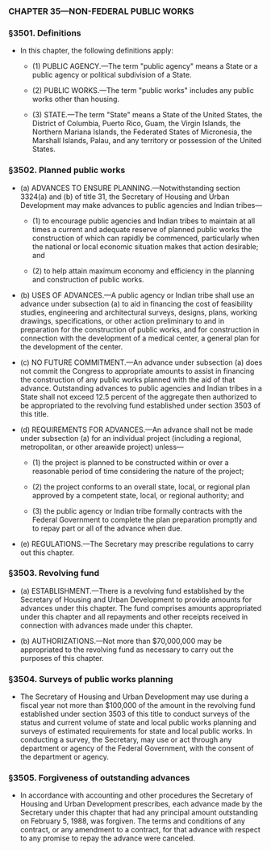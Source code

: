 ### **CHAPTER 35—NON-FEDERAL PUBLIC WORKS**

### §3501. Definitions
* In this chapter, the following definitions apply:

  * (1) PUBLIC AGENCY.—The term "public agency" means a State or a public agency or political subdivision of a State.

  * (2) PUBLIC WORKS.—The term "public works" includes any public works other than housing.

  * (3) STATE.—The term "State" means a State of the United States, the District of Columbia, Puerto Rico, Guam, the Virgin Islands, the Northern Mariana Islands, the Federated States of Micronesia, the Marshall Islands, Palau, and any territory or possession of the United States.

### §3502. Planned public works
* (a) ADVANCES TO ENSURE PLANNING.—Notwithstanding section 3324(a) and (b) of title 31, the Secretary of Housing and Urban Development may make advances to public agencies and Indian tribes—

  * (1) to encourage public agencies and Indian tribes to maintain at all times a current and adequate reserve of planned public works the construction of which can rapidly be commenced, particularly when the national or local economic situation makes that action desirable; and

  * (2) to help attain maximum economy and efficiency in the planning and construction of public works.


* (b) USES OF ADVANCES.—A public agency or Indian tribe shall use an advance under subsection (a) to aid in financing the cost of feasibility studies, engineering and architectural surveys, designs, plans, working drawings, specifications, or other action preliminary to and in preparation for the construction of public works, and for construction in connection with the development of a medical center, a general plan for the development of the center.

* (c) NO FUTURE COMMITMENT.—An advance under subsection (a) does not commit the Congress to appropriate amounts to assist in financing the construction of any public works planned with the aid of that advance. Outstanding advances to public agencies and Indian tribes in a State shall not exceed 12.5 percent of the aggregate then authorized to be appropriated to the revolving fund established under section 3503 of this title.

* (d) REQUIREMENTS FOR ADVANCES.—An advance shall not be made under subsection (a) for an individual project (including a regional, metropolitan, or other areawide project) unless—

  * (1) the project is planned to be constructed within or over a reasonable period of time considering the nature of the project;

  * (2) the project conforms to an overall state, local, or regional plan approved by a competent state, local, or regional authority; and

  * (3) the public agency or Indian tribe formally contracts with the Federal Government to complete the plan preparation promptly and to repay part or all of the advance when due.


* (e) REGULATIONS.—The Secretary may prescribe regulations to carry out this chapter.

### §3503. Revolving fund
* (a) ESTABLISHMENT.—There is a revolving fund established by the Secretary of Housing and Urban Development to provide amounts for advances under this chapter. The fund comprises amounts appropriated under this chapter and all repayments and other receipts received in connection with advances made under this chapter.

* (b) AUTHORIZATIONS.—Not more than $70,000,000 may be appropriated to the revolving fund as necessary to carry out the purposes of this chapter.

### §3504. Surveys of public works planning
* The Secretary of Housing and Urban Development may use during a fiscal year not more than $100,000 of the amount in the revolving fund established under section 3503 of this title to conduct surveys of the status and current volume of state and local public works planning and surveys of estimated requirements for state and local public works. In conducting a survey, the Secretary, may use or act through any department or agency of the Federal Government, with the consent of the department or agency.

### §3505. Forgiveness of outstanding advances
* In accordance with accounting and other procedures the Secretary of Housing and Urban Development prescribes, each advance made by the Secretary under this chapter that had any principal amount outstanding on February 5, 1988, was forgiven. The terms and conditions of any contract, or any amendment to a contract, for that advance with respect to any promise to repay the advance were canceled.